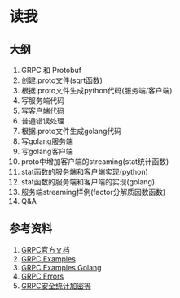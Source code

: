 # 读我

## 大纲

1. GRPC 和 Protobuf
1. 创建.proto文件(sqrt函数)
1. 根据.proto文件生成python代码(服务端/客户端)
1. 写服务端代码
1. 写客户端代码
1. 普通错误处理
1. 根据.proto文件生成golang代码
1. 写golang服务端
1. 写golang客户端
1. proto中增加客户端的streaming(stat统计函数)
1. stat函数的服务端和客户端实现(python)
1. stat函数的服务端和客户端的实现(golang)
1. 服务端streaming样例(factor分解质因数函数)
1. Q&A

## 参考资料

1. [GRPC官方文档](https://grpc.io/docs/)
1. [GRPC Examples](https://github.com/grpc/grpc/tree/master/examples)
1. [GRPC Examples Golang](https://github.com/grpc/grpc-go/tree/master/examples)
1. [GRPC Errors](https://avi.im/grpc-errors/)
1. [GRPC安全统计加密等](https://blog.codeship.com/exploring-security-metrics-and-error-handling-with-grpc-in-python/)
